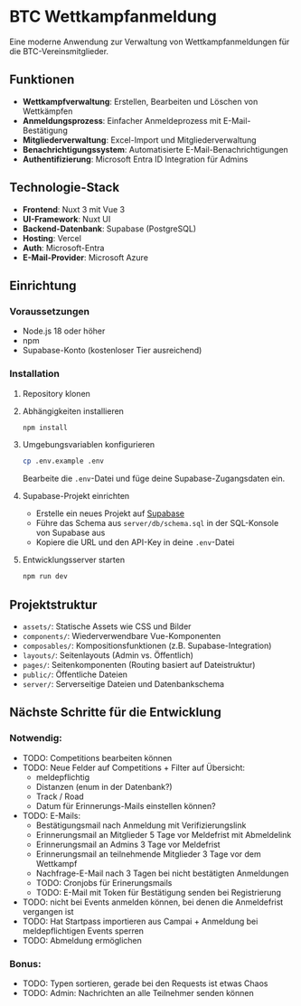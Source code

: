 # BTC Wettkampfanmeldung

Eine moderne Anwendung zur Verwaltung von Wettkampfanmeldungen für die BTC-Vereinsmitglieder.

## Funktionen

- **Wettkampfverwaltung**: Erstellen, Bearbeiten und Löschen von Wettkämpfen
- **Anmeldungsprozess**: Einfacher Anmeldeprozess mit E-Mail-Bestätigung
- **Mitgliederverwaltung**: Excel-Import und Mitgliederverwaltung
- **Benachrichtigungssystem**: Automatisierte E-Mail-Benachrichtigungen
- **Authentifizierung**: Microsoft Entra ID Integration für Admins

## Technologie-Stack

- **Frontend**: Nuxt 3 mit Vue 3
- **UI-Framework**: Nuxt UI
- **Backend-Datenbank**: Supabase (PostgreSQL)
- **Hosting**: Vercel
- **Auth**: Microsoft-Entra
- **E-Mail-Provider**: Microsoft Azure

## Einrichtung

### Voraussetzungen

- Node.js 18 oder höher
- npm
- Supabase-Konto (kostenloser Tier ausreichend)

### Installation

1. Repository klonen

2. Abhängigkeiten installieren

   ```bash
   npm install
   ```

3. Umgebungsvariablen konfigurieren

   ```bash
   cp .env.example .env
   ```

   Bearbeite die `.env`-Datei und füge deine Supabase-Zugangsdaten ein.

4. Supabase-Projekt einrichten

   - Erstelle ein neues Projekt auf [Supabase](https://supabase.com)
   - Führe das Schema aus `server/db/schema.sql` in der SQL-Konsole von Supabase aus
   - Kopiere die URL und den API-Key in deine `.env`-Datei

5. Entwicklungsserver starten
   ```bash
   npm run dev
   ```

## Projektstruktur

- `assets/`: Statische Assets wie CSS und Bilder
- `components/`: Wiederverwendbare Vue-Komponenten
- `composables/`: Kompositionsfunktionen (z.B. Supabase-Integration)
- `layouts/`: Seitenlayouts (Admin vs. Öffentlich)
- `pages/`: Seitenkomponenten (Routing basiert auf Dateistruktur)
- `public/`: Öffentliche Dateien
- `server/`: Serverseitige Dateien und Datenbankschema

## Nächste Schritte für die Entwicklung

### Notwendig:

- TODO: Competitions bearbeiten können
- TODO: Neue Felder auf Competitions + Filter auf Übersicht:
  - meldepflichtig
  - Distanzen (enum in der Datenbank?)
  - Track / Road
  - Datum für Erinnerungs-Mails einstellen können?
- TODO: E-Mails:
  - Bestätigungsmail nach Anmeldung mit Verifizierungslink
  - Erinnerungsmail an Mitglieder 5 Tage vor Meldefrist mit Abmeldelink
  - Erinnerungsmail an Admins 3 Tage vor Meldefrist
  - Erinnerungsmail an teilnehmende Mitglieder 3 Tage vor dem Wettkampf
  - Nachfrage-E-Mail nach 3 Tagen bei nicht bestätigten Anmeldungen
  - TODO: Cronjobs für Erinerungsmails
  - TODO: E-Mail mit Token für Bestätigung senden bei Registrierung
- TODO: nicht bei Events anmelden können, bei denen die Anmeldefrist vergangen ist
- TODO: Hat Startpass importieren aus Campai + Anmeldung bei meldepflichtigen Events sperren
- TODO: Abmeldung ermöglichen

### Bonus:

- TODO: Typen sortieren, gerade bei den Requests ist etwas Chaos
- TODO: Admin: Nachrichten an alle Teilnehmer senden können
